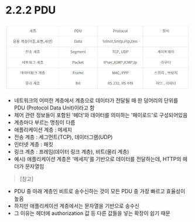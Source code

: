# 2.2.2 PDU

![Alt text](../../img/pdu.png)

- 네트워크의 어떠한 계층에서 계층으로 데이터가 전달될 때 한 덩어리의 단위를 PDU (Protocol Data Unit)이라고 함
- 제어 관련 정보들이 포함된 '헤더'와 데이터를 의미하는 '페이로드'로 구성되어있음
- 계층마다 부르는 명칭이 다름
- 애플리케이션 계층 : 메세지
- 전송 계층 : 세그먼트(TCP), 데이터그램(UDP)
- 인터넷 계층 : 패킷
- 링크 계층 : 프레임(데이터 링크 계층), 비트(물리 계층)
- 예시) 애플리케이션 계층은 '메세지'를 기반으로 데이터를 전달하는데, HTTP의 헤더가 문자열임

> [참고]
- PDU 중 아래 계층인 비트로 송수신하는 것이 모든 PDU 중 가장 빠르고 효율성이 높음
- 하지만 애플리케이션 계층에서는 문자열을 기반으로 송수신
- 그 이유는 헤더에 authorization 값 등 다른 값들을 넣는 확장이 쉽기 때문